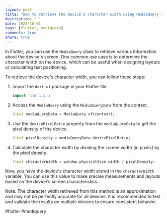 ```yaml
---
layout: post
title: "How to retrieve the device's character width using MediaQuery in Flutter?"
description: " "
date: 2023-10-01
tags: [flutter, mediquery]
comments: true
share: true
---
```


In Flutter, you can use the `MediaQuery` class to retrieve various information about the device's screen. One common use case is to determine the character width on the device, which can be useful when designing layouts or calculating text positioning.

To retrieve the device's character width, you can follow these steps:

1. Import the `dart:ui` package in your Flutter file.

   ```dart
   import 'dart:ui';
   ```

2. Access the `MediaQuery` using the `MediaQueryData` from the context.

   ```dart
   final mediaQueryData = MediaQuery.of(context);
   ```

3. Use the `devicePixelRatio` property from the `mediaQueryData` to get the pixel density of the device.

   ```dart
   final pixelDensity = mediaQueryData.devicePixelRatio;
   ```

4. Calculate the character width by dividing the screen width (in pixels) by the pixel density.

   ```dart
   final characterWidth = window.physicalSize.width / pixelDensity;
   ```

Now, you have the device's character width stored in the `characterWidth` variable. You can use this value to make precise measurements and layouts based on the device's screen characteristics.

Note: The character width retrieved from this method is an approximation and may not be perfectly accurate for all devices. It is recommended to test and validate the results on multiple devices to ensure consistent behavior.

#flutter #mediquery